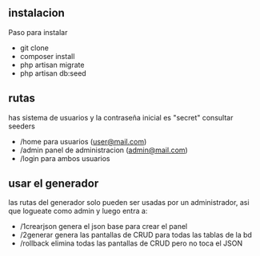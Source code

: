 

## instalacion

Paso para instalar

- git clone
- composer install
- php artisan migrate
- php artisan db:seed

## rutas

has sistema de usuarios y la contraseña inicial es "secret" consultar seeders

- /home  para usuarios (user@mail.com)
- /admin  panel de administracion (admin@mail.com)
- /login  para ambos usuarios


## usar el generador
las rutas del generador solo pueden ser usadas por un administrador, asi que logueate como admin y luego entra a:

- /1crearjson  genera el json base para crear el panel
- /2generar  genera las pantallas de CRUD para todas las tablas de la bd
- /rollback  elimina todas las pantallas de CRUD pero no toca el JSON


